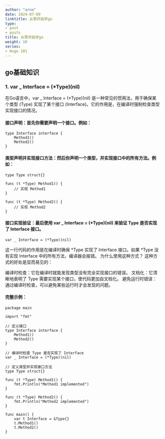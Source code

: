 ```yaml
---
author: "arno"
date: 2024-07-09
linktitle: 从零开始学go
type:
- post
- posts
title: 从零开始学go
weight: 10
series:
- Hugo 101
---
```



## go基础知识

### 1. var _ Interface = (*Type)(nil)
在Go语言中，var _ Interface = (*Type)(nil) 是一种常见的惯用法，用于确保某个类型 (Type) 实现了某个接口 (Interface)。它的作用是，在编译时强制检查类型实现接口的情况。
#### 接口声明：首先你需要声明一个接口。例如：
```
type Interface interface {
    Method1()
    Method2()
}
```
#### 类型声明并实现接口方法：然后你声明一个类型，并实现接口中的所有方法。例如：
```
type Type struct{}

func (t *Type) Method1() {
    // 实现 Method1
}

func (t *Type) Method2() {
    // 实现 Method2
}
```
#### 接口实现验证：最后使用 var _ Interface = (*Type)(nil) 来验证 Type 是否实现了 Interface 接口。
```
var _ Interface = (*Type)(nil)
```
这一行代码的作用是在编译时确保 *Type 实现了 Interface 接口。如果 *Type 没有实现 Interface 中的所有方法，编译器会报错。
为什么使用这种方式？
这种方式的好处是显而易见的：

编译时检查：它在编译时就能发现类型没有完全实现接口的错误。
文档化：它清晰地表明了 Type 需要实现某个接口，使代码更加自文档化。
避免运行时错误：通过编译时检查，可以避免某些运行时才会发现的问题。

#### 完整示例：
```
package main

import "fmt"

// 定义接口
type Interface interface {
    Method1()
    Method2()
}

// 编译时检查 Type 是否实现了 Interface
var _ Interface = (*Type)(nil)

// 定义类型并实现接口方法
type Type struct{}

func (t *Type) Method1() {
    fmt.Println("Method1 implemented")
}

func (t *Type) Method2() {
    fmt.Println("Method2 implemented")
}

func main() {
    var t Interface = &Type{}
    t.Method1()
    t.Method2()
}

```